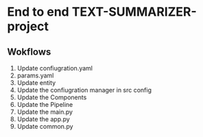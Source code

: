 # End  to end  TEXT-SUMMARIZER-project

## Wokflows

1. Update confiugration.yaml
2. params.yaml
3. Update entity
4. Update the confiugration manager in src config
5. Update the Components
6. Update the Pipeline
7. Update the main.py
8. Update the app.py
9. Update common.py
